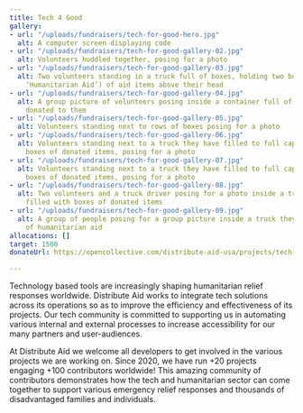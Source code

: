 ```yaml
---
title: Tech 4 Good
gallery:
- url: "/uploads/fundraisers/tech-for-good-hero.jpg"
  alt: A computer screen displaying code
- url: "/uploads/fundraisers/tech-for-good-gallery-02.jpg"
  alt: Volunteers huddled together, posing for a photo
- url: "/uploads/fundraisers/tech-for-good-gallery-03.jpg"
  alt: Two volunteers standing in a truck full of boxes, holding two boxes (labelled
    ‘Humanitarian Aid’) of aid items above their head
- url: "/uploads/fundraisers/tech-for-good-gallery-04.jpg"
  alt: A group picture of volunteers posing inside a container full of boxes of aid
    donated to them
- url: "/uploads/fundraisers/tech-for-good-gallery-05.jpg"
  alt: Volunteers standing next to rows of boxes posing for a photo
- url: "/uploads/fundraisers/tech-for-good-gallery-06.jpg"
  alt: Volunteers standing next to a truck they have filled to full capacity with
    boxes of donated items, posing for a photo
- url: "/uploads/fundraisers/tech-for-good-gallery-07.jpg"
  alt: Volunteers standing next to a truck they have filled to full capacity with
    boxes of donated items, posing for a photo
- url: "/uploads/fundraisers/tech-for-good-gallery-08.jpg"
  alt: Two volunteers and a truck driver posing for a photo inside a truck they have
    filled with boxes of donated items
- url: "/uploads/fundraisers/tech-for-good-gallery-09.jpg"
  alt: A group of people posing for a group picture inside a truck they have unloaded
    of humanitarian aid
allocations: []
target: 1500
donateUrl: https://opencollective.com/distribute-aid-usa/projects/tech-4-good/donate?amount=20&interval=month&platformTip=0

---
```

Technology based tools are increasingly shaping humanitarian relief responses worldwide. Distribute Aid works to integrate tech solutions across its operations so as to improve the efficiency and effectiveness of its projects. Our tech community is committed to supporting us in automating various internal and external processes to increase accessibility for our many partners and user-audiences.

At Distribute Aid we welcome all developers to get involved in the various projects we are working on. Since 2020, we have run +20 projects engaging +100 contributors worldwide! This amazing community of contributors demonstrates how the tech and humanitarian sector can come together to support various emergency relief responses and thousands of disadvantaged families and individuals.